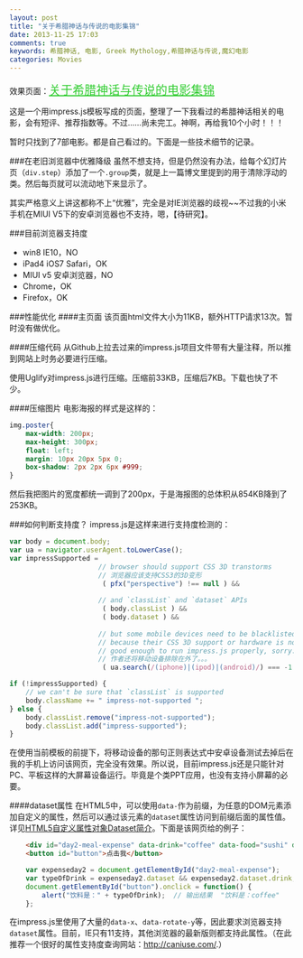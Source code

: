 ```yaml
---
layout: post
title: "关于希腊神话与传说的电影集锦"
date: 2013-11-25 17:03
comments: true
keywords: 希腊神话, 电影, Greek Mythology,希腊神话与传说,魔幻电影
categories: Movies
---
```


效果页面：<a href="{{ root_url }}/blog/impressPages/greek_mythology_movies.html" target="_blank" style="font-size:1.5em;color:#32cd32;">关于希腊神话与传说的电影集锦</a>

这是一个用impress.js模板写成的页面，整理了一下我看过的希腊神话相关的电影，会有短评、推荐指数等。不过……尚未完工。神啊，再给我10个小时！！！

暂时只找到了7部电影。都是自己看过的。下面是一些技术细节的记录。
<!-- more -->

###在老旧浏览器中优雅降级
虽然不想支持，但是仍然没有办法，给每个幻灯片页（`div.step`）添加了一个`.group`类，就是上一篇博文里提到的用于清除浮动的类。然后每页就可以流动地下来显示了。

其实严格意义上讲这都称不上“优雅”，完全是对IE浏览器的歧视~~不过我的小米手机在MIUI V5下的安卓浏览器也不支持，嗯，【待研究】。

###目前浏览器支持度

+ win8 IE10，NO
+ iPad4 iOS7 Safari，OK
+ MIUI v5 安卓浏览器，NO
+ Chrome，OK
+ Firefox，OK

###性能优化
####主页面
该页面html文件大小为11KB，额外HTTP请求13次。暂时没有做优化。

####压缩代码
从Github上拉去过来的impress.js项目文件带有大量注释，所以推到网站上时务必要进行压缩。

使用Uglify对impress.js进行压缩。压缩前33KB，压缩后7KB。下载也快了不少。

####压缩图片
电影海报的样式是这样的：
``` css
img.poster{
    max-width: 200px;
    max-height: 300px;
    float: left;
    margin: 10px 20px 5px 0;
    box-shadow: 2px 2px 6px #999;
}
```
然后我把图片的宽度都统一调到了200px，于是海报图的总体积从854KB降到了253KB。

###如何判断支持度？
impress.js是这样来进行支持度检测的：
``` javascript
var body = document.body;
var ua = navigator.userAgent.toLowerCase();
var impressSupported = 
                      // browser should support CSS 3D transtorms
                      // 浏览器应该支持CSS3的3D变形
                       ( pfx("perspective") !== null ) &&
                       
                      // and `classList` and `dataset` APIs
                       ( body.classList ) &&
                       ( body.dataset ) &&
                       
                      // but some mobile devices need to be blacklisted,
                      // because their CSS 3D support or hardware is not
                      // good enough to run impress.js properly, sorry...
                      // 作者还将移动设备排除在外了。。。
                       ( ua.search(/(iphone)|(ipod)|(android)/) === -1 );

if (!impressSupported) {
    // we can't be sure that `classList` is supported
    body.className += " impress-not-supported ";
} else {
    body.classList.remove("impress-not-supported");
    body.classList.add("impress-supported");
}
```
在使用当前模板的前提下，将移动设备的那句正则表达式中安卓设备测试去掉后在我的手机上访问该网页，完全没有效果。所以说，目前impress.js还是只能针对PC、平板这样的大屏幕设备运行。毕竟是个类PPT应用，也没有支持小屏幕的必要。

####dataset属性
在HTML5中，可以使用`data-`作为前缀，为任意的DOM元素添加自定义的属性，然后可以通过该元素的`dataset`属性访问到前缀后面的属性值。详见<a href="http://www.zhangxinxu.com/wordpress/2011/06/html5%E8%87%AA%E5%AE%9A%E4%B9%89%E5%B1%9E%E6%80%A7%E5%AF%B9%E8%B1%A1dataset%E7%AE%80%E4%BB%8B/" target="_blank">HTML5自定义属性对象Dataset简介</a>。下面是该网页给的例子：

``` html HTML代码：
	<div id="day2-meal-expense" data-drink="coffee" data-food="sushi" data-meal="lunch">¥20.12</div>
	<button id="button">点击我</button>
```
``` javascript JS代码：
	var expenseday2 = document.getElementById("day2-meal-expense");  
	var typeOfDrink = expenseday2.dataset && expenseday2.dataset.drink;
	document.getElementById("button").onclick = function() {
	    alert("饮料是：" + typeOfDrink);  // 输出结果  "饮料是：coffee"
	};
```
在impress.js里使用了大量的`data-x`、`data-rotate-y`等，因此要求浏览器支持`dataset`属性。目前，IE只有11支持，其他浏览器的最新版则都支持此属性。（在此推荐一个很好的属性支持度查询网站：<a href="http://caniuse.com/" target="_blank">http://caniuse.com/</a>.）